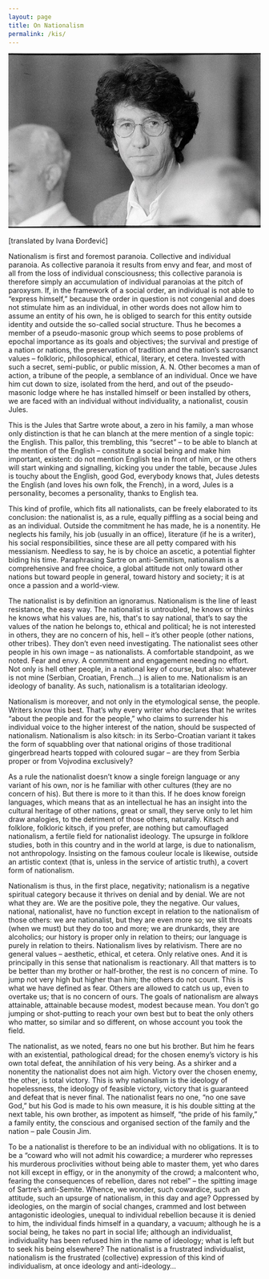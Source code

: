 ```yaml
---
layout: page
title: On Nationalism
permalink: /kis/
---
```


![kis_then](/images/kis.jpg)

[translated by Ivana Đorđević]

Nationalism is first and foremost paranoia. Collective and individual paranoia. As collective paranoia it results from envy and fear, and most of all from the loss of individual consciousness; this collective paranoia is therefore simply an accumulation of individual paranoias at the pitch of paroxysm. If, in the framework of a social order, an individual is not able to “express himself,” because the order in question is not congenial and does not stimulate him as an individual, in other words does not allow him to assume an entity of his own, he is obliged to search for this entity outside identity and outside the so-called social structure. Thus he becomes a member of a pseudo-masonic group which seems to pose problems of epochal importance as its goals and objectives; the survival and prestige of a nation or nations, the preservation of tradition and the nation’s sacrosanct values – folkloric, philosophical, ethical, literary, et cetera. Invested with such a secret, semi-public, or public mission, A. N. Other becomes a man of action, a tribune of the people, a semblance of an individual. Once we have him cut down to size, isolated from the herd, and out of the pseudo-masonic lodge where he has installed himself or been installed by others, we are faced with an individual without individuality, a nationalist, cousin Jules.

This is the Jules that Sartre wrote about, a zero in his family, a man whose only distinction is that he can blanch at the mere mention of a single topic: the English. This pallor, this trembling, this “secret” – to be able to blanch at the mention of the English – constitute a social being and make him important, existent: do not mention English tea in front of him, or the others will start winking and signalling, kicking you under the table, because Jules is touchy about the English, good God, everybody knows that, Jules detests the English (and loves his own folk, the French), in a word, Jules is a personality, becomes a personality, thanks to English tea.

This kind of profile, which fits all nationalists, can be freely elaborated to its conclusion: the nationalist is, as a rule, equally piffling as a social being and as an individual. Outside the commitment he has made, he is a nonentity. He neglects his family, his job (usually in an office), literature (if he is a writer), his social responsibilities, since these are all petty compared with his messianism. Needless to say, he is by choice an ascetic, a potential fighter biding his time. Paraphrasing Sartre on anti-Semitism, nationalism is a comprehensive and free choice, a global attitude not only toward other nations but toward people in general, toward history and society; it is at once a passion and a world-view.

The nationalist is by definition an ignoramus. Nationalism is the line of least resistance, the easy way. The nationalist is untroubled, he knows or thinks he knows what his values are, his, that's to say national, that’s to say the values of the nation he belongs to, ethical and political; he is not interested in others, they are no concern of his, hell – it’s other people (other nations, other tribes). They don’t even need investigating. The nationalist sees other people in his own image – as nationalists. A comfortable standpoint, as we noted. Fear and envy. A commitment and engagement needing no effort. Not only is hell other people, in a national key of course, but also: whatever is not mine (Serbian, Croatian, French…) is alien to me. Nationalism is an ideology of banality. As such, nationalism is a totalitarian ideology.

Nationalism is moreover, and not only in the etymological sense, the people. Writers know this best. That’s why every writer who declares that he writes “about the people and for the people,” who claims to surrender his individual voice to the higher interest of the nation, should be suspected of nationalism. Nationalism is also kitsch: in its Serbo-Croatian variant it takes the form of squabbling over that national origins of those traditional gingerbread hearts topped with coloured sugar – are they from Serbia proper or from Vojvodina exclusively?

As a rule the nationalist doesn’t know a single foreign language or any variant of his own, nor is he familiar with other cultures (they are no concern of his). But there is more to it than this. If he does know foreign languages, which means that as an intellectual he has an insight into the cultural heritage of other nations, great or small, they serve only to let him draw analogies, to the detriment of those others, naturally. Kitsch and folklore, folkloric kitsch, if you prefer, are nothing but camouflaged nationalism, a fertile field for nationalist ideology. The upsurge in folklore studies, both in this country and in the world at large, is due to nationalism, not anthropology. Insisting on the famous couleur locale is likewise, outside an artistic context (that is, unless in the service of artistic truth), a covert form of nationalism.

Nationalism is thus, in the first place, negativity; nationalism is a negative spiritual category because it thrives on denial and by denial. We are not what they are. We are the positive pole, they the negative. Our values, national, nationalist, have no function except in relation to the nationalism of those others: we are nationalist, but they are even more so; we slit throats (when we must) but they do too and more; we are drunkards, they are alcoholics; our history is proper only in relation to theirs; our language is purely in relation to theirs. Nationalism lives by relativism. There are no general values – aesthetic, ethical, et cetera. Only relative ones. And it is principally in this sense that nationalism is reactionary. All that matters is to be better than my brother or half-brother, the rest is no concern of mine. To jump not very high but higher than him; the others do not count. This is what we have defined as fear. Others are allowed to catch us up, even to overtake us; that is no concern of ours. The goals of nationalism are always attainable, attainable because modest, modest because mean. You don’t go jumping or shot-putting to reach your own best but to beat the only others who matter, so similar and so different, on whose account you took the field.

The nationalist, as we noted, fears no one but his brother. But him he fears with an existential, pathological dread; for the chosen enemy’s victory is his own total defeat, the annihilation of his very being. As a shirker and a nonentity the nationalist does not aim high. Victory over the chosen enemy, the other, is total victory. This is why nationalism is the ideology of hopelessness, the ideology of feasible victory, victory that is guaranteed and defeat that is never final. The nationalist fears no one, “no one save God,” but his God is made to his own measure, it is his double sitting at the next table, his own brother, as impotent as himself, “the pride of his family,” a family entity, the conscious and organised section of the family and the nation – pale Cousin Jim.

To be a nationalist is therefore to be an individual with no obligations. It is to be a “coward who will not admit his cowardice; a murderer who represses his murderous proclivities without being able to master them, yet who dares not kill except in effigy, or in the anonymity of the crowd; a malcontent who, fearing the consequences of rebellion, dares not rebel” – the spitting image of Sartre’s anti-Semite. Whence, we wonder, such cowardice, such an attitude, such an upsurge of nationalism, in this day and age? Oppressed by ideologies, on the margin of social changes, crammed and lost between antagonistic ideologies, unequal to individual rebellion because it is denied to him, the individual finds himself in a quandary, a vacuum; although he is a social being, he takes no part in social life; although an individualist, individuality has been refused him in the name of ideology; what is left but to seek his being elsewhere? The nationalist is a frustrated individualist, nationalism is the frustrated (collective) expression of this kind of individualism, at once ideology and anti-ideology…
